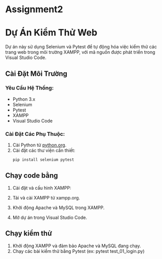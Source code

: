 # Assignment2


# Dự Án Kiểm Thử Web

Dự án này sử dụng Selenium và Pytest để tự động hóa việc kiểm thử các trang web trong môi trường XAMPP, với mã nguồn được phát triển trong Visual Studio Code.

## Cài Đặt Môi Trường

### Yêu Cầu Hệ Thống:
- Python 3.x
- Selenium
- Pytest
- XAMPP
- Visual Studio Code

### Cài Đặt Các Phụ Thuộc:
1. Cài Python từ [python.org](https://www.python.org/downloads/).
2. Cài đặt các thư viện cần thiết:
   ```bash
   pip install selenium pytest


## Chạy code bằng
1. Cài đặt và cấu hình XAMPP:

2. Tải và cài XAMPP từ xampp.org.
3. Khởi động Apache và MySQL trong XAMPP.
4. Mở dự án trong Visual Studio Code.

## Chạy kiểm thử
1. Khởi động XAMPP và đảm bảo Apache và MySQL đang chạy.
2. Chạy các bài kiểm thử bằng Pytest (ex: pytest test_01_login.py)



